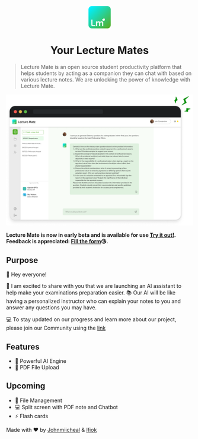 <div align="center">
  <img src="./public/logo.png" alt="lecture mate logo" width="60px" />
  <h1>Your Lecture Mates</h1>
</div>

> Lecture Mate is an open source student productivity platform that helps students by acting as a companion they can chat with based on various lecture notes. We are unlocking the power of knowledge with Lecture Mate.

![Lecture Mate Preview](https://github.com/johnmiicheal/lecturemate/blob/main/public/mock.png?raw=true)

**Lecture Mate is now in early beta and is available for use [Try it out!](https://lecturemate.vercel.app). <br/>
Feedback is appreciated: [Fill the form](https://forms.office.com/r/xw8mcYPXLp)😘.**

## Purpose

👋 Hey everyone!

🤖 I am excited to share with you that we are launching an AI assistant to help make your examinations preparation easier. 📚 Our AI will be like having a personalized instructor who can explain your notes to you and answer any questions you may have.

💻 To stay updated on our progress and learn more about our project, please join our Community using the [link](https://t.me/NEARCommunity)
## Features
- 🤖 Powerful AI Engine
- 📒 PDF File Upload

## Upcoming
- 📁 File Management
- 💻 Split screen with PDF note and Chatbot
- ⚡️ Flash cards
<!--

- 📒 Note taking
- 🗄️ Task Management
- ✅ Assignment grade calculator
- 📆 Timetable
- 📈 Insights
- 🧠 Mind maps

-->

Made with ❤ by [Johnmiicheal](https://github.com/Johnmiicheal) & [Ifiok](https://github.com/ifiokabasiudo)
